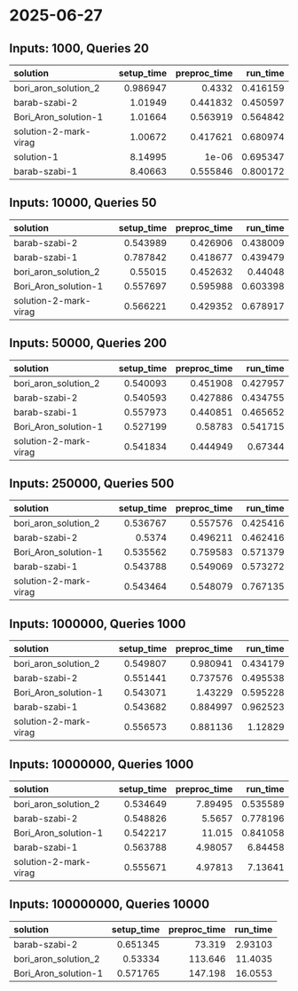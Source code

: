 # 2025-06-27

## Inputs: 1000, Queries 20

| solution              |   setup_time |   preproc_time |   run_time |
|:----------------------|-------------:|---------------:|-----------:|
| bori_aron_solution_2  |     0.986947 |       0.4332   |   0.416159 |
| barab-szabi-2         |     1.01949  |       0.441832 |   0.450597 |
| Bori_Aron_solution-1  |     1.01664  |       0.563919 |   0.564842 |
| solution-2-mark-virag |     1.00672  |       0.417621 |   0.680974 |
| solution-1            |     8.14995  |       1e-06    |   0.695347 |
| barab-szabi-1         |     8.40663  |       0.555846 |   0.800172 |

## Inputs: 10000, Queries 50

| solution              |   setup_time |   preproc_time |   run_time |
|:----------------------|-------------:|---------------:|-----------:|
| barab-szabi-2         |     0.543989 |       0.426906 |   0.438009 |
| barab-szabi-1         |     0.787842 |       0.418677 |   0.439479 |
| bori_aron_solution_2  |     0.55015  |       0.452632 |   0.44048  |
| Bori_Aron_solution-1  |     0.557697 |       0.595988 |   0.603398 |
| solution-2-mark-virag |     0.566221 |       0.429352 |   0.678917 |

## Inputs: 50000, Queries 200

| solution              |   setup_time |   preproc_time |   run_time |
|:----------------------|-------------:|---------------:|-----------:|
| bori_aron_solution_2  |     0.540093 |       0.451908 |   0.427957 |
| barab-szabi-2         |     0.540593 |       0.427886 |   0.434755 |
| barab-szabi-1         |     0.557973 |       0.440851 |   0.465652 |
| Bori_Aron_solution-1  |     0.527199 |       0.58783  |   0.541715 |
| solution-2-mark-virag |     0.541834 |       0.444949 |   0.67344  |

## Inputs: 250000, Queries 500

| solution              |   setup_time |   preproc_time |   run_time |
|:----------------------|-------------:|---------------:|-----------:|
| bori_aron_solution_2  |     0.536767 |       0.557576 |   0.425416 |
| barab-szabi-2         |     0.5374   |       0.496211 |   0.462416 |
| Bori_Aron_solution-1  |     0.535562 |       0.759583 |   0.571379 |
| barab-szabi-1         |     0.543788 |       0.549069 |   0.573272 |
| solution-2-mark-virag |     0.543464 |       0.548079 |   0.767135 |

## Inputs: 1000000, Queries 1000

| solution              |   setup_time |   preproc_time |   run_time |
|:----------------------|-------------:|---------------:|-----------:|
| bori_aron_solution_2  |     0.549807 |       0.980941 |   0.434179 |
| barab-szabi-2         |     0.551441 |       0.737576 |   0.495538 |
| Bori_Aron_solution-1  |     0.543071 |       1.43229  |   0.595228 |
| barab-szabi-1         |     0.543682 |       0.884997 |   0.962523 |
| solution-2-mark-virag |     0.556573 |       0.881136 |   1.12829  |

## Inputs: 10000000, Queries 1000

| solution              |   setup_time |   preproc_time |   run_time |
|:----------------------|-------------:|---------------:|-----------:|
| bori_aron_solution_2  |     0.534649 |        7.89495 |   0.535589 |
| barab-szabi-2         |     0.548826 |        5.5657  |   0.778196 |
| Bori_Aron_solution-1  |     0.542217 |       11.015   |   0.841058 |
| barab-szabi-1         |     0.563788 |        4.98057 |   6.84458  |
| solution-2-mark-virag |     0.555671 |        4.97813 |   7.13641  |

## Inputs: 100000000, Queries 10000

| solution             |   setup_time |   preproc_time |   run_time |
|:---------------------|-------------:|---------------:|-----------:|
| barab-szabi-2        |     0.651345 |         73.319 |    2.93103 |
| bori_aron_solution_2 |     0.53334  |        113.646 |   11.4035  |
| Bori_Aron_solution-1 |     0.571765 |        147.198 |   16.0553  |